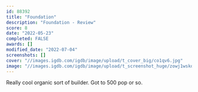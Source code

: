 ```yaml
---
id: 88392
title: "Foundation"
description: "Foundation - Review"
score: 8
date: "2022-05-23"
completed: FALSE
awards: []
modified_date: "2022-07-04"
screenshots: []
cover: "//images.igdb.com/igdb/image/upload/t_cover_big/co1qv6.jpg"
image: "//images.igdb.com/igdb/image/upload/t_screenshot_huge/zowj1wskdcsggdlvahoa.jpg"
---
```

Really cool organic sort of builder. Got to 500 pop or so.